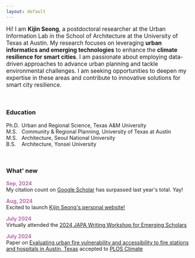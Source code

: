 ```yaml
---
layout: default
---
```


<p style="font-size:110%;">Hi! I am <b>Kijin Seong</b>, a postdoctoral researcher at the Urban Information Lab in the School of Architecture at the University of Texas at Austin. My research focuses on leveraging <b>urban informatics and emerging technologies</b> to enhance the <b>climate resilience for smart cities</b>. I am passionate about employing data-driven approaches to advance urban planning and tackle environmental challenges. I am seeking opportunities to deepen my expertise in these areas and contribute to innovative solutions for smart city resilience.</p>

<br />

### Education 
<p>
<span style="display:inline-block; width: 42px;">Ph.D.</span>Urban and Regional Science, Texas A&M University<br />
<span style="display:inline-block; width: 42px;">M.S.</span>Community & Regional Planning, University of Texas at Austin<br />
<span style="display:inline-block; width: 42px;">M.S.</span>Architecture, Seoul National University<br />
<span style="display:inline-block; width: 42px;">B.S.</span>Architecture, Yonsei University
</p>

<br />
        
### What' new
<p>
  <strong style="color: #b76ca8;">Sep, 2024</strong><br />
  My citation count on <a href="https://scholar.google.com/citations?hl=en&user=GcRv_SUAAAAJ&view_op=list_works&sortby=pubdate/" target="_blank">Google Scholar</a> has surpassed last year's total. Yay!  
</p>

<p>
  <strong style="color: #b76ca8;">Aug, 2024</strong><br />
  Excited to launch <a href="http://kijinseong.github.io/" target="_blank">Kijin Seong's personal website!</a>  
</p>
<p>
  <strong style="color: #b76ca8;">July 2024</strong><br />
  Virtually attended the <a href="/files/Documents/2024-JAPA-Writing-Workshop-for-Emerging-Scholarsv2.pdf">2024 JAPA Writing Workshop for Emerging Scholars</a>
</p>
<p>
  <strong style="color: #b76ca8;">July 2024</strong><br />
  Paper on <a href="https://doi.org/10.1371/journal.pclm.0000448">Evaluating urban fire vulnerability and accessibility to fire stations and hospitals in Austin, Texas</a> accepted to <a href="https://journals.plos.org/climate/">PLOS Climate</a> 
</p>



[def]: files/Documents/2024-JAPA-Writing-Workshop-for-Emerging-Scholarsv2.pd
